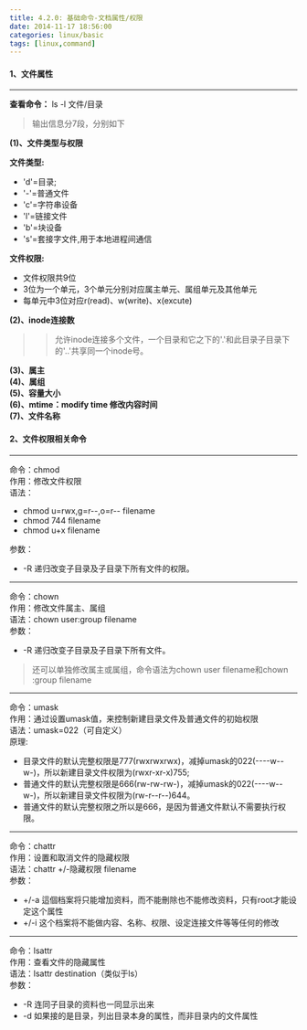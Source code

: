 ```yaml
---
title: 4.2.0: 基础命令-文档属性/权限
date: 2014-11-17 18:56:00
categories: linux/basic
tags: [linux,command]
---
```


#### 1、文件属性
----
**查看命令：**
ls -l 文件/目录
> 输出信息分7段，分别如下  
>
**(1)、文件类型与权限**  
>
**文件类型:**  
>
- 'd'=目录;  
- '-'=普通文件  
- 'c'=字符串设备  
- 'l'=链接文件  
- 'b'=块设备  
- 's'=套接字文件,用于本地进程间通信  
>
**文件权限:**  
>
- 文件权限共9位  
- 3位为一个单元，3个单元分别对应属主单元、属组单元及其他单元  
- 每单元中3位对应r(read)、w(write)、x(excute)  
>
**(2)、inode连接数**  
> > 允许inode连接多个文件，一个目录和它之下的'.'和此目录子目录下的'..'共享同一个inode号。  
>
**(3)、属主  
(4)、属组  
(5)、容量大小  
(6)、mtime：modify time 修改内容时间  
(7)、文件名称**


#### 2、文件权限相关命令
----
命令：chmod  
作用：修改文件权限  
语法：  
- chmod u=rwx,g=r--,o=r-- filename
- chmod 744 filename
- chmod u+x filename

参数：
- -R 递归改变子目录及子目录下所有文件的权限。

----

命令：chown   
作用：修改文件属主、属组  
语法：chown user:group filename  
参数：
- -R 递归改变子目录及子目录下所有文件。

> 还可以单独修改属主或属组，命令语法为chown user filename和chown :group filename

----

命令：umask  
作用：通过设置umask值，来控制新建目录文件及普通文件的初始权限  
语法：umask=022（可自定义）  
原理:
- 目录文件的默认完整权限是777(rwxrwxrwx)，减掉umask的022(----w--w-)，所以新建目录文件权限为(rwxr-xr-x)755;
- 普通文件的默认完整权限是666(rw-rw-rw-)，减掉umask的022(----w--w-)，所以新建目录文件权限为(rw-r--r--)644。
- 普通文件的默认完整权限之所以是666，是因为普通文件默认不需要执行权限。

----

命令：chattr  
作用：设置和取消文件的隐藏权限  
语法：chattr +/-隐藏权限 filename  
参数：
- +/-a 這個档案将只能增加资料，而不能刪除也不能修改资料，只有root才能设定这个属性
- +/-i 这个档案将不能做内容、名称、权限、设定连接文件等等任何的修改

----

命令：lsattr  
作用：查看文件的隐藏属性  
语法：lsattr destination（类似于ls）  
参数：  
- -R 连同子目录的资料也一同显示出来
- -d 如果接的是目录，列出目录本身的属性，而非目录内的文件属性
